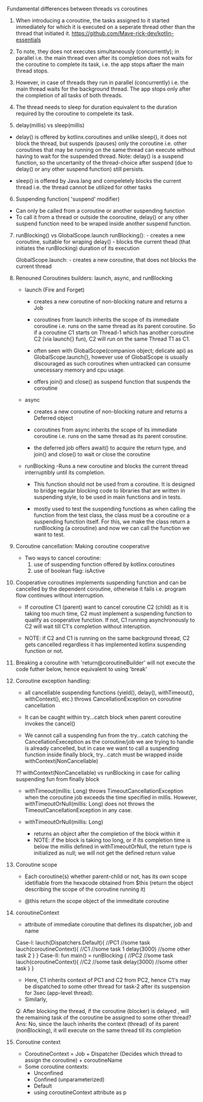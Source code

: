
Fundamental differences between threads vs coroutines

1. When introducing a coroutine, the tasks assigned to it started immediately for which it is executed on a seperate thread other than 
the thread that initiated it.
https://github.com/Mave-rick-dev/kotlin-essentials
2. To note, they does not executes simultaneously (concurrently); in parallel 
	i.e. the main thread even after its completion does not waits for the coroutine
	 to complete its task, i.e. the app stops aftaer the main thread stops.

3. However, in case of threads they run in parallel (concurrently) i.e. the main thread
	waits for the background thread. The app stops only after the completion of all tasks of both threads.

4. The thread needs to sleep for duration equivalent to the duration required by the coroutine to compelete its task.

5. delay(millis) vs sleep(millis)

- delay() is offered by kotlinx.coroutines and unlike sleep(), it does not block the thread, but suspends (pauses) only the coroutine i.e. other coroutines that may be running on the same thread can execute without having to wait for the suspended thread. 
	Note: delay() is a suspend function, so the uncertanity of the thread-choice after suspend (due to delay() or any other suspend function) still persists.

- sleep() is offered by Java.lang and compeletely blocks the current thread i.e. the thread cannot be utilized for other tasks


6. Suspending function( 'suspend' modifier)
- Can only be called from a coroutine or another suspending function
- To call it from a thread or outside the cooroutine, delay() or any other suspend function need to be wraped inside another suspend function.


7. runBlocking() vs GlobalScope.launch
	runBlocking():
		- creates a new coroutine, suitable for wraping delay()
		- blocks the current thead (that initiates the runBlocking) duration of its execution 

	GlobalScope.launch:
		- creates a new coroutine, that does not blocks the current 
		thread

8. Renouned Coroutines builders: launch, async, and runBlocking

	- launch (Fire and Forget)
		- creates a new coroutine of non-blocking nature and returns a Job

		-  coroutines from launch inherits the scope of its immediate coroutine i.e. runs on the same thread as its parent coroutine.
		So if a coroutine C1 starts on Thread-1 which has another coroutine C2 (via launch{} fun), C2 will run on the same Thread T1 as C1.

		- often seen with GlobalScope(companion object; delicate api) as GlobalScope.launch{}, however use of GlobalScope is usually discouraged as such coroutines when untracked can consume unecessary memory and cpu usage.

		- offers join() and close() as suspend function that suspends the coroutine


	- async 
		- creates a new coroutine of non-blocking nature and returns a Deferred<T> object

		- coroutines from async inherits the scope of its immediate coroutine i.e. runs on the same thread as its parent coroutine.

		- the deferred job offers await() to acquire the return type, and join() and close() to wait or close the coroutine

	- runBlocking
		-Runs a new coroutine and blocks the current thread interruptibly until its completion. 

		- This function should not be used from a coroutine. It is designed to bridge regular blocking code to libraries that are written in suspending style, to be used in main functions and in tests.

		- mostly used to test the suspending functions as when calling the function from the test class, the class must be a coroutine or a suspending function itself. For this, we make the class return a runBlocking (a coroutine) and now we can call the function we want to test.

9. Coroutine cancellation: Making coroutine cooperative
	- Two ways to cancel coroutine:
		1. use of suspending function offered by kotlinx.coroutines
		2. use of boolean flag: isActive 

10. Cooperative coroutines implements suspending function and can be cancelled by the dependent coroutine, otherwise it fails i.e. program flow continues without interruption.
	
	- If coroutine C1 (parent) want to cancel coroutine C2 (child) as it is taking too much time, C2 must implement a suspending function to qualify as cooperative function. If not, C1 running asynchronously to C2 will wait till C1's completion without interuption.

	- NOTE: if C2 and C1 is running on the same background thread, C2 gets cancelled regardless it has implemented kotlinx suspending function or not.

11. Breaking a coroutine with 'return@coroutineBuilder' will not execute the code futher below, hence equivalent to using 'break'

12. Coroutine exception handling:
	- all cancellable suspending functions (yield(), delay(), withTimeout(), withContext(), etc.) throws CancellationException on coroutine cancellation

	- It can be caught within try...catch block when parent coroutine invokes the cancel() 

	- We cannot call a suspending fun from the try...catch catching the CancellationExeception as the coroutine/job we are trying to handle is already cancelled, but in case we want to call a suspending function inside finally block, try...catch must be wrapped inside withContext(NonCancellable)

	?? withContext(NonCancellable) vs runBlocking in case for calling suspending fun from finally block 

	- withTimeout(millis: Long) throws TimeoutCancellationException when the coroutine job exceeds the time specified in millis. However, withTimeoutOrNull(millis: Long) does not throws the  TimeoutCancellationException in any case.

	- withTimeoutOrNull(millis: Long)
		- returns an object after the completion of the block within it
		- NOTE: if the block is taking too long, or if its completion time is below the millis defined in withTimeoutOrNull, the return type is initialized as null; we will not get the defined return value 


13. Coroutine scope
	- Each coroutine(s) whether parent-child or not, has its own scope idetifiable from the hexacode obtained from $this (return the object describing the scope of the coroutine running it)

	- @this return the scope object of the immeditate coroutine

14. coroutineContext
	- attribute of immediate coroutine that defines its dispatcher, job and name

	Case-I:
	lauch(Dispatchers.Default){ //PC1
			//some task
		lauch(coroutineContext){ //C1
			//some task 1
			delay(3000)
			//some other task 2
		}
	}
	Case-II:
	fun main() = runBlocking { //PC2
			//some task
		lauch(coroutineContext){ //C2
			//some task
			delay(3000)
			//some other task
		}
	}
	- Here, C1 inherits context of PC1 and C2 from PC2, hence C1's may be dispatched to some other thread for task-2 after its suspension for 3sec (app-level thread).
	- Similarly, 

	Q:
	 After blocking the thread, if the coroutine (blocker) is delayed , will the remaining task of the coroutine be assigned to some other thread?
		Ans: No, since the lauch inherits the context (thread) of its parent (nonBlocking), it will execute on the same thread till its completion


15. Coroutine context
	- CoroutineContext = Job + Dispatcher (Decides which thread to assign the coroutine) + coroutineName
	- Some coroutine contexts:
		- Unconfined
		- Confined (unparameterized)
		- Default
		- using coroutineContext attribute as p

